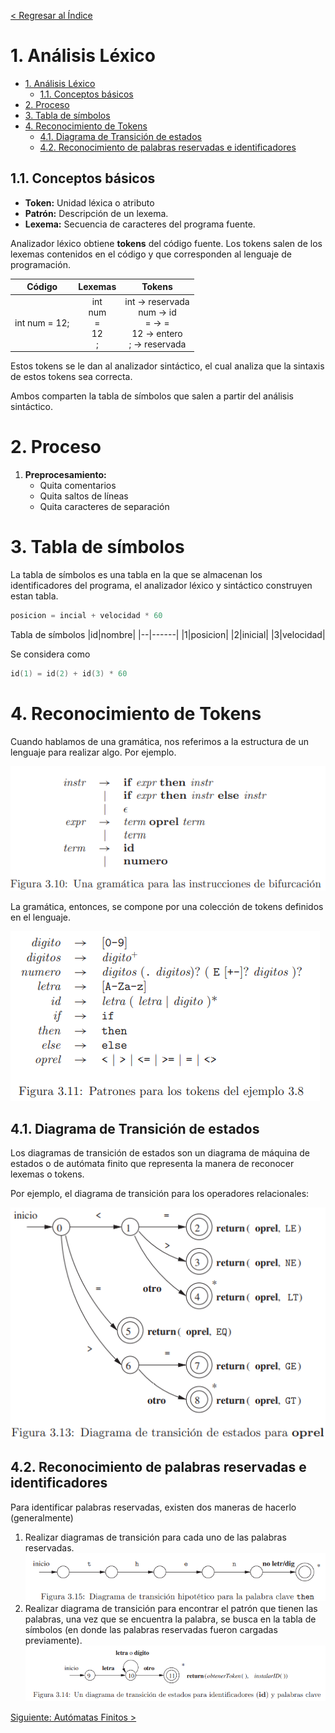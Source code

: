 [< Regresar al Índice](README.md)

# 1. Análisis Léxico

- [1. Análisis Léxico](#1-análisis-léxico)
  - [1.1. Conceptos básicos](#11-conceptos-básicos)
- [2. Proceso](#2-proceso)
- [3. Tabla de símbolos](#3-tabla-de-símbolos)
- [4. Reconocimiento de Tokens](#4-reconocimiento-de-tokens)
  - [4.1. Diagrama de Transición de estados](#41-diagrama-de-transición-de-estados)
  - [4.2. Reconocimiento de palabras reservadas e identificadores](#42-reconocimiento-de-palabras-reservadas-e-identificadores)


## 1.1. Conceptos básicos
- **Token:** Unidad léxica o atributo
- **Patrón:** Descripción de un lexema.
- **Lexema:** Secuencia de caracteres del programa fuente.

Analizador léxico obtiene **tokens** del código fuente. Los tokens salen de los lexemas contenidos en el código y que corresponden al lenguaje de programación.

|Código|Lexemas|Tokens|
|:--:|:--:|:--:|
|int num = 12;|int <br/> num <br/> =<br/> 12<br/>; | int -> reservada <br/>num -> id<br/>= -> =<br/>12 -> entero<br/>; -> reservada

Estos tokens se le dan al analizador sintáctico, el cual analiza que la sintaxis de estos tokens sea correcta.

Ambos comparten la tabla de símbolos que salen a partir del análisis sintáctico.

# 2. Proceso
1. **Preprocesamiento:** 
    - Quita comentarios
    - Quita saltos de líneas
    - Quita caracteres de separación

# 3. Tabla de símbolos
La tabla de símbolos es una tabla en la que se almacenan los identificadores del programa, el analizador léxico y sintáctico construyen estan tabla.

```c
posicion = incial + velocidad * 60
```
Tabla de símbolos
|id|nombre|
|--|------|
|1|posicion|
|2|inicial|
|3|velocidad|

Se considera como   

```c
id(1) = id(2) + id(3) * 60
```

# 4. Reconocimiento de Tokens
Cuando hablamos de una gramática, nos referimos a la estructura de un lenguaje para realizar algo. Por ejemplo.

![gramatica](assets/gramatica-if.png)

La gramática, entonces, se compone por una colección de tokens definidos en el lenguaje.

![tokens](assets/tokens-l.png)


## 4.1. Diagrama de Transición de estados
Los diagramas de transición de estados son un diagrama de máquina de estados o de autómata finito que representa la manera de reconocer lexemas o tokens.

Por ejemplo, el diagrama de transición para los operadores relacionales:

![afn oprel](assets/afn-oprel.png)

## 4.2. Reconocimiento de palabras reservadas e identificadores
Para identificar palabras reservadas, existen dos maneras de hacerlo (generalmente)

1. Realizar diagramas de transición para cada uno de las palabras reservadas.
![diagrama transición then](assets/diagrama-then.png)
2. Realizar diagrama de transición para encontrar el patrón que tienen las palabras, una vez que se encuentra la palabra, se busca en la tabla de símbolos (en donde las palabras reservadas fueron cargadas previamente).
![diagrama tokens](assets/transicion-tabla-simbolos.png)


[Siguiente: Autómatas Finitos >](./AutomatasFinitos.md)